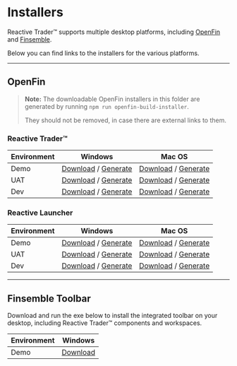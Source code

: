 # Installers

Reactive Trader™ supports multiple desktop platforms, including [OpenFin] and [Finsemble].

Below you can find links to the installers for the various platforms.

[openfin]: https://openfin.co
[finsemble]: https://cosaic.io/finsemble/

---

## OpenFin

> **Note:** The downloadable OpenFin installers in this folder are generated by running `npm run openfin-build-installer`. 
>
> They should not be removed, in case there are external links to them.

### Reactive Trader™

| Environment | Windows | Mac OS |
|-------------|---------|--------|
| Demo | [Download](./Reactive-Trader-Demo.exe?raw=true) / [Generate][RT-Demo-Win] | [Download](./Reactive-Trader-Demo.dmg?raw=true) / [Generate][RT-Demo-Mac] |
| UAT  | [Download](./Reactive-Trader-UAT.exe?raw=true)  / [Generate][RT-UAT-Win]  | [Download](./Reactive-Trader-UAT.dmg?raw=true)  / [Generate][RT-UAT-Mac]  |
| Dev  | [Download](./Reactive-Trader-Dev.exe?raw=true)  / [Generate][RT-Dev-Win]  | [Download](./Reactive-Trader-Dev.dmg?raw=true)  / [Generate][RT-Dev-Mac]  |

[RT-Demo-Win]: https://install.openfin.co/download/?fileName=Reactive-Trader-Demo&config=https://web-demo.adaptivecluster.com/openfin/app.json&unzipped=true
[RT-UAT-Win]: https://install.openfin.co/download/?fileName=Reactive-Trader-UAT&config=https://web-uat.adaptivecluster.com/openfin/app.json&unzipped=true
[RT-Dev-Win]: https://install.openfin.co/download/?fileName=Reactive-Trader-Dev&config=https://web-dev.adaptivecluster.com/openfin/app.json&unzipped=true

[RT-Demo-Mac]: https://install.openfin.co/download/?os=osx&fileName=Reactive-Trader-Demo&config=https://web-demo.adaptivecluster.com/openfin/app.json&internal=true&iconFile=https://web-demo.adaptivecluster.com/static/media/adaptive-icon-256x256.png&appName=Reactive%20Trader™
[RT-UAT-Mac]: https://install.openfin.co/download/?os=osx&fileName=Reactive-Trader-UAT&config=https://web-uat.adaptivecluster.com/openfin/app.json&internal=true&iconFile=https://web-uat.adaptivecluster.com/static/media/adaptive-icon-256x256.png&appName=Reactive%20Trader™%20(UAT)
[RT-Dev-Mac]: https://install.openfin.co/download/?os=osx&fileName=Reactive-Trader-Dev&config=https://web-dev.adaptivecluster.com/openfin/app.json&internal=true&iconFile=https://web-dev.adaptivecluster.com/static/media/adaptive-icon-256x256.png&appName=Reactive%20Trader™%20(DEV)

### Reactive Launcher

| Environment | Windows | Mac OS |
|-------------|---------|--------|
| Demo | [Download](./Reactive-Launcher-Demo.exe?raw=true) / [Generate][RL-Demo-Win] | [Download](./Reactive-Launcher-Demo.dmg?raw=true) / [Generate][RL-Demo-Mac] |
| UAT  | [Download](./Reactive-Launcher-UAT.exe?raw=true)  / [Generate][RL-UAT-Win]  | [Download](./Reactive-Launcher-UAT.dmg?raw=true)  / [Generate][RL-UAT-Mac]  |
| Dev  | [Download](./Reactive-Launcher-Dev.exe?raw=true)  / [Generate][RL-Dev-Win]  | [Download](./Reactive-Launcher-Dev.dmg?raw=true)  / [Generate][RL-Dev-Mac]  |

[RL-Demo-Win]: https://install.openfin.co/download/?fileName=Reactive-Launcher-Demo&config=https://web-demo.adaptivecluster.com/openfin/launcher.json&unzipped=true
[RL-UAT-Win]: https://install.openfin.co/download/?fileName=Reactive-Launcher-UAT&config=https://web-uat.adaptivecluster.com/openfin/launcher.json&unzipped=true
[RL-Dev-Win]: https://install.openfin.co/download/?fileName=Reactive-Launcher-Dev&config=https://web-dev.adaptivecluster.com/openfin/launcher.json&unzipped=true

[RL-Demo-Mac]: https://install.openfin.co/download/?os=osx&fileName=Reactive-Launcher-Demo&config=https://web-demo.adaptivecluster.com/openfin/launcher.json&internal=true&iconFile=https://web-demo.adaptivecluster.com/static/media/reactive-trader-icon-256x256.png&appName=Reactive%20Launcher
[RL-UAT-Mac]: https://install.openfin.co/download/?os=osx&fileName=Reactive-Launcher-UAT&config=https://web-uat.adaptivecluster.com/openfin/launcher.json&internal=true&iconFile=https://web-uat.adaptivecluster.com/static/media/reactive-trader-icon-256x256.png&appName=Reactive%20Launcher%20(UAT)
[RL-Dev-Mac]: https://install.openfin.co/download/?os=osx&fileName=Reactive-Launcher-Dev&config=https://web-dev.adaptivecluster.com/openfin/launcher.json&internal=true&iconFile=https://web-dev.adaptivecluster.com/static/media/reactive-trader-icon-256x256.png&appName=Reactive%20Launcher%20(DEV)

---

## Finsemble Toolbar

Download and run the exe below to install the integrated toolbar on your desktop, including Reactive Trader™ components and workspaces.

| Environment | Windows |
|-------------|---------|
| Demo | [Download][fsbl-win-exe] |

[fsbl-win-exe]: https://storage.googleapis.com/reactive-trader-finsemble/pkg/ReactiveTraderFinsemble.exe